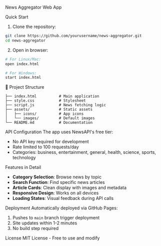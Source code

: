  News Aggregator Web App


Quick Start
1. Clone the repository:
```bash
git clone https://github.com/yourusername/news-aggregator.git
cd news-aggregator
```

2. Open in browser:
```bash
# For Linux/Mac:
open index.html

# For Windows:
start index.html
```

 📂 Project Structure
```
├── index.html          # Main application
├── style.css           # Stylesheet
├── script.js           # News fetching logic
├── assets/             # Static assets
│   ├── icons/          # App icons
│   └── images/         # Default images
└── README.md           # Documentation
```

 API Configuration
The app uses NewsAPI's free tier:
- No API key required for development
- Rate limited to 100 requests/day
- Categories: business, entertainment, general, health, science, sports, technology

 Features in Detail
- **Category Selection**: Browse news by topic
- **Search Function**: Find specific news articles
- **Article Cards**: Clean display with images and metadata
- **Responsive Design**: Works on all devices
- **Loading States**: Visual feedback during API calls

 Deployment
Automatically deployed via GitHub Pages:
1. Pushes to `main` branch trigger deployment
2. Site updates within 1-2 minutes
3. No build step required

 License
MIT License - Free to use and modify



